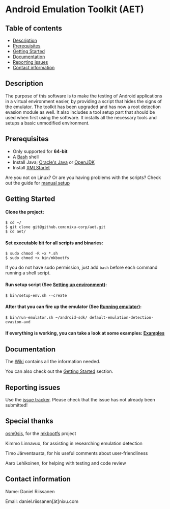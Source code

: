 # Android Emulation Toolkit (AET) #

## Table of contents ##
* [Description](#description)
* [Prerequisites](#prerequisites)
* [Getting Started](#getting-started)
* [Documentation](#documentation)
* [Reporting issues](#reporting-issues)
* [Contact information](#contact-information)


## Description ##
The purpose of this software is to make the testing of Android applications in
a virtual environment easier, by providing a script that hides the signs of
the emulator. The toolkit has been upgraded and has now a root detection
evasion module as well. It also includes a tool setup part that should be used when first
using the software. It installs all the necessary tools and setups a basic
unmodified environment.


## Prerequisites ##
* Only supported for **64-bit**
* A [Bash][1] shell
* Install Java; [Oracle's Java][2] or [OpenJDK][3]
* Install [XMLStarlet][4]

Are you not on Linux? Or are you having problems with the scripts? Check out the
guide for [manual setup][5]

## Getting Started ##
#### Clone the project: ####
```
$ cd ~/
$ git clone git@github.com:nixu-corp/aet.git
$ cd aet/
```

#### Set executable bit for all scripts and binaries: ####
```
$ sudo chmod -R +x *.sh
$ sudo chmod +x bin/mkbootfs
```
If you do not have sudo permission, just add `bash` before each command running a shell script.

#### Run setup script (See [Setting up environment][6]): ####
```
$ bin/setup-env.sh --create
```

#### After that you can fire up the emulator (See [Running emulator][8]): ####
```
$ bin/run-emulator.sh ~/android-sdk/ default-emulation-detection-evasion-avd
```

#### If everything is working, you can take a look at some examples: [Examples][9] ####


## Documentation ##
The [Wiki][10] contains all the information needed.

You can also check out the [Getting Started](#getting-started) section.


## Reporting issues ##
Use the [issue tracker][11]. Please check that the issue has not already
been submitted!


## Special thanks ##
[osm0sis][12], for the [mkbootfs][13] project

Kimmo Linnavuo, for assisting in researching emulation detection

Timo Järventausta, for his useful comments about user-friendliness

Aaro Lehikoinen, for helping with testing and code review


## Contact information ##

Name:   Daniel Riissanen

Email:  daniel.riissanen[ät]nixu.com

<!--- Links -->
[1]: https://en.wikipedia.org/wiki/Bash_%28Unix_shell%29
[2]: http://java.com/en/download/
[3]: http://openjdk.java.net/install/
[4]: http://xmlstar.sourceforge.net/download.php
[5]: https://github.com/nixu-corp/aet/wiki/Manual-setup
[6]: https://github.com/nixu-corp/aet/wiki/Setting-up-environment
[8]: https://github.com/nixu-corp/aet/wiki/Running-the-emulator
[9]: https://github.com/nixu-corp/aet/wiki/Examples
[10]: https://github.com/nixu-corp/aet/wiki
[11]: https://github.com/nixu-corp/aet/issues
[12]: https://github.com/osm0sis
[13]: https://github.com/osm0sis/mkbootfs
